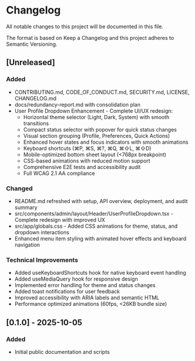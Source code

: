 # Changelog

All notable changes to this project will be documented in this file.

The format is based on Keep a Changelog and this project adheres to Semantic Versioning.

## [Unreleased]
### Added
- CONTRIBUTING.md, CODE_OF_CONDUCT.md, SECURITY.md, LICENSE, CHANGELOG.md
- docs/redundancy-report.md with consolidation plan
- User Profile Dropdown Enhancement - Complete UI/UX redesign:
  - Horizontal theme selector (Light, Dark, System) with smooth transitions
  - Compact status selector with popover for quick status changes
  - Visual section grouping (Profile, Preferences, Quick Actions)
  - Enhanced hover states and focus indicators with smooth animations
  - Keyboard shortcuts (⌘P, ⌘S, ⌘?, ⌘Q, ⌘⇧L, ⌘⇧D)
  - Mobile-optimized bottom sheet layout (<768px breakpoint)
  - CSS-based animations with reduced motion support
  - Comprehensive E2E tests and accessibility audit
  - Full WCAG 2.1 AA compliance

### Changed
- README.md refreshed with setup, API overview, deployment, and audit summary
- src/components/admin/layout/Header/UserProfileDropdown.tsx - Complete redesign with improved UX
- src/app/globals.css - Added CSS animations for theme, status, and dropdown interactions
- Enhanced menu item styling with animated hover effects and keyboard navigation

### Technical Improvements
- Added useKeyboardShortcuts hook for native keyboard event handling
- Added useMediaQuery hook for responsive design
- Implemented error handling for theme and status changes
- Added toast notifications for user feedback
- Improved accessibility with ARIA labels and semantic HTML
- Performance optimized animations (60fps, <26KB bundle size)

## [0.1.0] - 2025-10-05
### Added
- Initial public documentation and scripts
